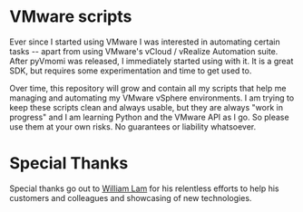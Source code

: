 # VMware scripts

Ever since I started using VMware I was interested in automating certain tasks -- apart from using VMware's vCloud / vRealize Automation suite. After pyVmomi was released, I immediately started using with it. It is a great SDK, but requires some experimentation and time to get used to.

Over time, this repository will grow and contain all my scripts that help me managing and automating my VMware vSphere environments. I am trying to keep these scripts clean and always usable, but they are always "work in progress" and I am learning Python and the VMware API as I go. So please use them at your own risks. No guarantees or liability whatsoever.

# Special Thanks

Special thanks go out to [William Lam](https://github.com/lamw/) for his relentless efforts to help his customers and colleagues and showcasing of new technologies.
